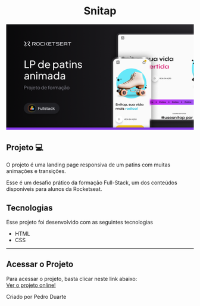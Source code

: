 <h1 align="center">
  Snitap
</h1>

<img src=".github/thumbnail.png" alt="Thumbnail">

## Projeto 💻

O projeto é uma landing page responsiva de um patins com muitas animações e transições.

Esse é um desafio prático da formação Full-Stack, um dos conteúdos disponíveis para alunos da Rocketseat.

## Tecnologias

Esse projeto foi desenvolvido com as seguintes tecnologias

- HTML
- CSS

---

## Acessar o Projeto

Para acessar o projeto, basta clicar neste link abaixo: <br/>
<a href="https://pduartesilva2005.github.io/patins-animation/" target="_blank">Ver o projeto online!</a>

Criado por Pedro Duarte
